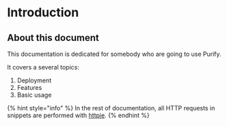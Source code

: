 # Introduction

## About this document

This documentation is dedicated for somebody who are going to use Purify. 

It covers a several topics:

1. Deployment
2. Features
3. Basic usage

{% hint style="info" %}
In the rest of documentation, all HTTP requests in snippets are performed with [httpie](https://httpie.org/).
{% endhint %}





